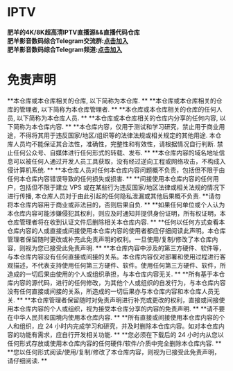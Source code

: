 # IPTV
**肥羊的4K/8K超高清IPTV直播源&&直播代码仓库**  
**肥羊影音数码综合Telegram交流群:[点击加入](https://t.me/feiyangdigital)**  
**肥羊影音数码综合Telegram频道:[点击加入](https://t.me/feiyangofficalchannel)**  
# 免责声明
**本仓库或本仓库相关的仓库, 以下简称为本仓库.  **
**本仓库或本仓库相关的仓库的管理者, 以下简称为本仓库管理者.  **
**本仓库或本仓库相关的仓库的任何人员, 以下简称为本仓库人员.  **
**本仓库或本仓库相关的仓库内分享的任何内容, 以下简称为本仓库内容.  **
**本仓库内容，仅用于测试和学习研究，禁止用于商业用途，不得将其用于违反国家/地区/组织等的法律法规或相关规定的其他用途. 本仓库人员均不能保证其合法性，准确性，完整性和有效性，请根据情况自行判断. 禁止任何公众号、自媒体进行任何形式的转载、发布.  **
**本仓库内容的域名地址信息可以被任何人通过开发人员工具获取，没有经过逆向工程或网络攻击，不构成入侵计算机系统. ** 
**本仓库人员对任何本仓库内容问题概不负责，包括但不限于由任何本仓库内容错误导致的任何损失或损害.  **
**间接使用本仓库内容的任何用户，包括但不限于建立 VPS 或在某些行为违反国家/地区法律或相关法规的情况下进行传播, 本仓库人员对于由此引起的任何隐私泄漏或其他后果概不负责.
**请勿将本仓库内容用于商业或非法目的，否则后果自负.  **
**如果任何单位或个人认为本仓库内容可能涉嫌侵犯其权利，则应及时通知并提供身份证明，所有权证明，本仓库管理者将在收到认证文件后删除相关本仓库内容.  **
**任何以任何方式查看本仓库内容的人或直接或间接使用本仓库内容的使用者都应仔细阅读此声明。本仓库管理者保留随时更改或补充此免责声明的权利。一旦使用/复制/修改了本仓库内容，则视为您已接受此免责声明.  **
**本仓库内容中涉及的第三方硬件、软件等，与本仓库内容没有任何直接或间接的关系。本仓库内容仅对部署和使用过程进行客观描述，不代表支持使用任何第三方硬件、软件。使用任何第三方硬件、软件，所造成的一切后果由使用的个人或组织承担，与本仓库内容无关.  **
**所有基于本仓库内容的源代码，进行的任何修改，为其他个人或组织的自发行为，与本仓库内容没有任何直接或间接的关系，所造成的一切后果亦与本仓库内容和本仓库人员无关.  **
**本仓库管理者保留随时对免责声明进行补充或更改的权利，直接或间接使用本仓库内容的个人或组织，视为接受本仓库分享的内容的免责声明.  **
**请不要在中华人民共和国境内使用本仓库内容.  **
**所有直接或间接使用本仓库内容的个人和组织，应 24 小时内完成学习和研究，并及时删除本仓库内容。如对本仓库内容的功能有需求，应自行开发相关功能.  **
**您必须在下载后的 24 小时内从您以任何形式存放或使用本仓库内容的任何硬件/软件/介质中完全删除本仓库内容.  **
**您以任何形式阅读/使用/复制/修改了本仓库内容，则视为已接受此免责声明，请仔细阅读.  **
